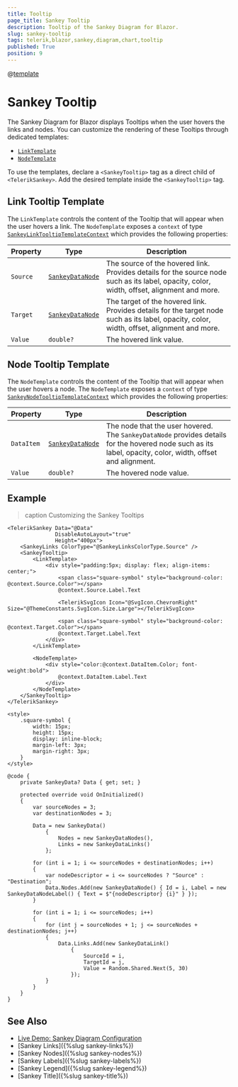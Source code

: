 ```yaml
---
title: Tooltip
page_title: Sankey Tooltip
description: Tooltip of the Sankey Diagram for Blazor.
slug: sankey-tooltip
tags: telerik,blazor,sankey,diagram,chart,tooltip
published: True
position: 9
---
```

@[template](/_contentTemplates/common/parameters-table-styles.md#table-layout)

# Sankey Tooltip

The Sankey Diagram for Blazor displays Tooltips when the user hovers the links and nodes. You can customize the rendering of these Tooltips through dedicated templates:
* [`LinkTemplate`](#link-tooltip-template)
* [`NodeTemplate`](#node-tooltip-template)

To use the templates, declare a `<SankeyTooltip>` tag as a direct child of `<TelerikSankey>`. Add the desired template inside the `<SankeyTooltip>` tag. 

## Link Tooltip Template

The `LinkTemplate` controls the content of the Tooltip that will appear when the user hovers a link. The `NodeTemplate` exposes a `context` of type 
[`SankeyLinkTooltipTemplateContext`](/blazor-ui/api/Telerik.Blazor.Components.SankeyLinkTooltipTemplateContext) which provides the following properties:

| Property | Type | Description |
| ---------| ---- | ----------- |
| `Source` | [`SankeyDataNode`](/blazor-ui/api/telerik.blazor.sankeydatanode) | The source of the hovered link. Provides details for the source node such as its label, opacity, color, width, offset, alignment and more.   |
| `Target` | [`SankeyDataNode`](/blazor-ui/api/telerik.blazor.sankeydatanode) | The target of the hovered link. Provides details for the target node such as its label, opacity, color, width, offset, alignment and more.   | 
| `Value` | `double?` | The hovered link value. | 

## Node Tooltip Template

The `NodeTemplate` controls the content of the Tooltip that will appear when the user hovers a node. The `NodeTemplate` exposes a `context` of type [`SankeyNodeTooltipTemplateContext`](/blazor-ui/api/Telerik.Blazor.Components.SankeyNodeTooltipTemplateContext) which provides the following properties:

| Property | Type | Description |
| ---------| ---- | ----------- |
| `DataItem` | [`SankeyDataNode`](/blazor-ui/api/telerik.blazor.sankeydatanode) | The node that the user hovered. The `SankeyDataNode` provides details for the hovered node such as its label, opacity, color, width, offset and alignment.   | 
| `Value` | `double?` | The hovered node value.  | 

## Example

>caption Customizing the Sankey Tooltips

````CSHTML
<TelerikSankey Data="@Data"
               DisableAutoLayout="true"
               Height="400px">
    <SankeyLinks ColorType="@SankeyLinksColorType.Source" />
    <SankeyTooltip>
        <LinkTemplate>
            <div style="padding:5px; display: flex; align-items: center;">
                <span class="square-symbol" style="background-color: @context.Source.Color"></span>
                @context.Source.Label.Text

                <TelerikSvgIcon Icon="@SvgIcon.ChevronRight" Size="@ThemeConstants.SvgIcon.Size.Large"></TelerikSvgIcon>

                <span class="square-symbol" style="background-color: @context.Target.Color"></span>
                @context.Target.Label.Text
            </div>
        </LinkTemplate>

        <NodeTemplate>
            <div style="color:@context.DataItem.Color; font-weight:bold">
                @context.DataItem.Label.Text
            </div>
        </NodeTemplate>
    </SankeyTooltip>
</TelerikSankey>

<style>
    .square-symbol {
        width: 15px;
        height: 15px;
        display: inline-block;
        margin-left: 3px;
        margin-right: 3px;
    }
</style>

@code {
    private SankeyData? Data { get; set; }

    protected override void OnInitialized()
    {
        var sourceNodes = 3;
        var destinationNodes = 3;

        Data = new SankeyData()
            {
                Nodes = new SankeyDataNodes(),
                Links = new SankeyDataLinks()
            };

        for (int i = 1; i <= sourceNodes + destinationNodes; i++)
        {
            var nodeDescriptor = i <= sourceNodes ? "Source" : "Destination";
            Data.Nodes.Add(new SankeyDataNode() { Id = i, Label = new SankeyDataNodeLabel() { Text = $"{nodeDescriptor} {i}" } });
        }

        for (int i = 1; i <= sourceNodes; i++)
        {
            for (int j = sourceNodes + 1; j <= sourceNodes + destinationNodes; j++)
            {
                Data.Links.Add(new SankeyDataLink()
                    {
                        SourceId = i,
                        TargetId = j,
                        Value = Random.Shared.Next(5, 30)
                    });
            }
        }
    }
}
````

## See Also

* [Live Demo: Sankey Diagram Configuration](https://demos.telerik.com/blazor-ui/sankey/configuration)
* [Sankey Links]({%slug sankey-links%})
* [Sankey Nodes]({%slug sankey-nodes%})
* [Sankey Labels]({%slug sankey-labels%})
* [Sankey Legend]({%slug sankey-legend%})
* [Sankey Title]({%slug sankey-title%})